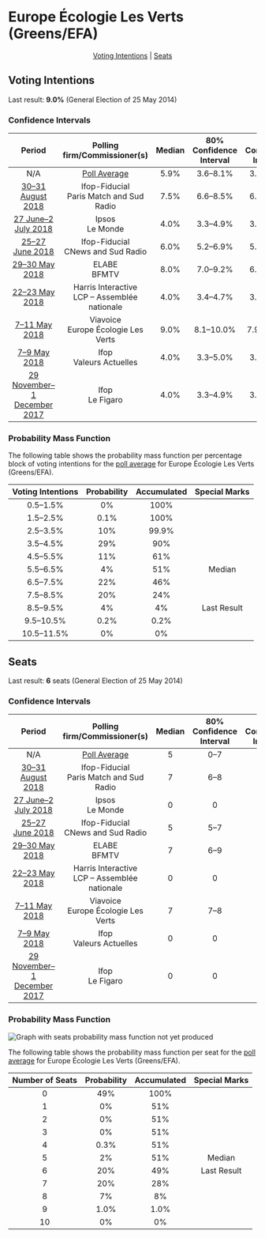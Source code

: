 # Europe Écologie Les Verts (Greens/EFA)

<p align="center"><a href="#voting-intentions">Voting Intentions</a> | <a href="#seats">Seats</a></p>

## Voting Intentions

Last result: **9.0%** (General Election of 25 May 2014)

### Confidence Intervals

| Period     | Polling firm/Commissioner(s) | Median | 80% Confidence Interval | 90% Confidence Interval | 95% Confidence Interval | 99% Confidence Interval |
|:----------:|:----------------:|:-----------:|:-----------------------:|:-----------------------:|:-----------------------:|:-----------------------:|
| N/A | [Poll Average](average.html) | 5.9% | 3.6–8.1% | 3.3–8.5% | 3.1–8.7% | 2.8–9.3% |
| [30–31 August 2018](2018-08-31-Ifop-Fiducial.html) | Ifop-Fiducial <br> Paris Match and Sud Radio | 7.5% | 6.6–8.5% | 6.4–8.7% | 6.2–9.0% | 5.8–9.5% |
| [27 June–2 July 2018](2018-07-02-Ipsos.html) | Ipsos <br> Le Monde | 4.0% | 3.3–4.9% | 3.1–5.2% | 3.0–5.4% | 2.7–5.9% |
| [25–27 June 2018](2018-06-27-Ifop-Fiducial.html) | Ifop-Fiducial <br> CNews and Sud Radio | 6.0% | 5.2–6.9% | 5.0–7.1% | 4.8–7.4% | 4.5–7.8% |
| [29–30 May 2018](2018-05-30-ELABE.html) | ELABE <br> BFMTV | 8.0% | 7.0–9.2% | 6.7–9.5% | 6.4–9.8% | 6.0–10.4% |
| [22–23 May 2018](2018-05-23-HarrisInteractive.html) | Harris Interactive <br> LCP – Assemblée nationale | 4.0% | 3.4–4.7% | 3.3–4.9% | 3.2–5.1% | 2.9–5.4% |
| [7–11 May 2018](2018-05-11-Viavoice.html) | Viavoice <br> Europe Écologie Les Verts | 9.0% | 8.1–10.0% | 7.9–10.3% | 7.7–10.6% | 7.3–11.1% |
| [7–9 May 2018](2018-05-09-Ifop.html) | Ifop <br> Valeurs Actuelles | 4.0% | 3.3–5.0% | 3.1–5.3% | 2.9–5.5% | 2.6–6.0% |
| [29 November–1 December 2017](2017-12-01-Ifop.html) | Ifop <br> Le Figaro | 4.0% | 3.3–4.9% | 3.1–5.1% | 2.9–5.4% | 2.6–5.8% |

### Probability Mass Function

The following table shows the probability mass function per percentage block of voting intentions for the [poll average](average.html) for Europe Écologie Les Verts (Greens/EFA).

| Voting Intentions | Probability | Accumulated | Special Marks |
|:-----------------:|:-----------:|:-----------:|:-------------:|
| 0.5–1.5% | 0% | 100% |  |
| 1.5–2.5% | 0.1% | 100% |  |
| 2.5–3.5% | 10% | 99.9% |  |
| 3.5–4.5% | 29% | 90% |  |
| 4.5–5.5% | 11% | 61% |  |
| 5.5–6.5% | 4% | 51% | Median |
| 6.5–7.5% | 22% | 46% |  |
| 7.5–8.5% | 20% | 24% |  |
| 8.5–9.5% | 4% | 4% | Last Result |
| 9.5–10.5% | 0.2% | 0.2% |  |
| 10.5–11.5% | 0% | 0% |  |


## Seats

Last result: **6** seats (General Election of 25 May 2014)

### Confidence Intervals

| Period     | Polling firm/Commissioner(s) | Median | 80% Confidence Interval | 90% Confidence Interval | 95% Confidence Interval | 99% Confidence Interval |
|:----------:|:----------------:|:------:|:-----------------------:|:-----------------------:|:-----------------------:|:-----------------------:|
| N/A | [Poll Average](average.html) | 5 | 0–7 | 0–8 | 0–8 | 0–9 |
| [30–31 August 2018](2018-08-31-Ifop-Fiducial.html) | Ifop-Fiducial <br> Paris Match and Sud Radio | 7 | 6–8 | 6–8 | 5–8 | 5–9 |
| [27 June–2 July 2018](2018-07-02-Ipsos.html) | Ipsos <br> Le Monde | 0 | 0 | 0 | 0–4 | 0–5 |
| [25–27 June 2018](2018-06-27-Ifop-Fiducial.html) | Ifop-Fiducial <br> CNews and Sud Radio | 5 | 5–7 | 4–7 | 0–7 | 0–7 |
| [29–30 May 2018](2018-05-30-ELABE.html) | ELABE <br> BFMTV | 7 | 6–9 | 6–9 | 5–9 | 5–9 |
| [22–23 May 2018](2018-05-23-HarrisInteractive.html) | Harris Interactive <br> LCP – Assemblée nationale | 0 | 0 | 0 | 0–4 | 0–5 |
| [7–11 May 2018](2018-05-11-Viavoice.html) | Viavoice <br> Europe Écologie Les Verts | 7 | 7–8 | 6–9 | 6–9 | 6–10 |
| [7–9 May 2018](2018-05-09-Ifop.html) | Ifop <br> Valeurs Actuelles | 0 | 0 | 0 | 0–5 | 0–5 |
| [29 November–1 December 2017](2017-12-01-Ifop.html) | Ifop <br> Le Figaro | 0 | 0 | 0–4 | 0–4 | 0–5 |

### Probability Mass Function

![Graph with seats probability mass function not yet produced](average-seats-pmf-europeécologielesvertsgreensefa.png "Seats Probability Mass Function")

The following table shows the probability mass function per seat for the [poll average](average.html) for Europe Écologie Les Verts (Greens/EFA).

| Number of Seats | Probability | Accumulated | Special Marks |
|:---------------:|:-----------:|:-----------:|:-------------:|
| 0 | 49% | 100% |  |
| 1 | 0% | 51% |  |
| 2 | 0% | 51% |  |
| 3 | 0% | 51% |  |
| 4 | 0.3% | 51% |  |
| 5 | 2% | 51% | Median |
| 6 | 20% | 49% | Last Result |
| 7 | 20% | 28% |  |
| 8 | 7% | 8% |  |
| 9 | 1.0% | 1.0% |  |
| 10 | 0% | 0% |  |


